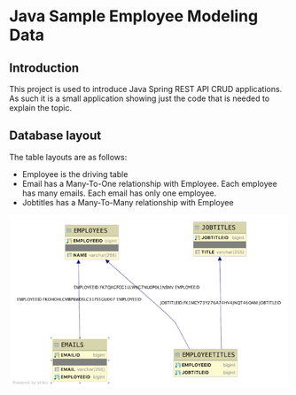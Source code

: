 # Java Sample Employee Modeling Data

## Introduction

This project is used to introduce Java Spring REST API CRUD applications. As such it is a small application showing just the code that is needed to explain the topic.

## Database layout

The table layouts are as follows:

- Employee is the driving table
- Email has a Many-To-One relationship with Employee. Each employee has many emails. Each email has only one employee.
- Jobtitles has a Many-To-Many relationship with Employee

![Image of Database Layout](./sampleemps-db.png)
